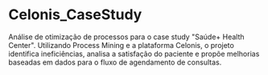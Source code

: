 # Celonis_CaseStudy
Análise de otimização de processos para o case study "Saúde+ Health Center". Utilizando Process Mining e a plataforma Celonis, o projeto identifica ineficiências, analisa a satisfação do paciente e propõe melhorias baseadas em dados para o fluxo de agendamento de consultas.

